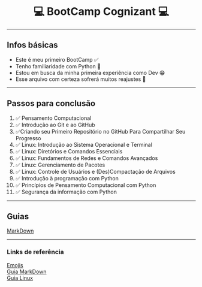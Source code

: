 # <center>:computer: BootCamp Cognizant :computer:<center>
---
## **Infos básicas**
- Este é meu primeiro BootCamp :white_check_mark: 
- Tenho familiaridade com Python :snake:
- Estou em busca da minha primeira experiência como Dev :grin:
- Esse arquivo com certeza sofrerá muitos reajustes :construction_worker:
----
## **Passos para conclusão**
1. :white_check_mark: Pensamento Computacional
2. :white_check_mark: Introdução ao Git e ao GitHub
3. :white_check_mark:Criando seu Primeiro Repositório no GitHub Para Compartilhar Seu Progresso
4. :white_check_mark: Linux: Introdução ao Sistema Operacional e Terminal
5. :white_check_mark: Linux: Diretórios e Comandos Essenciais
6. :white_check_mark: Linux: Fundamentos de Redes e Comandos Avançados
7. :white_check_mark: Linux: Gerenciamento de Pacotes
8. :white_check_mark: Linux: Controle de Usuários e (Des)Compactação de Arquivos
9. :white_check_mark: Introdução à programação com Python
10. :white_check_mark: Princípios de Pensamento Computacional com Python
11. :white_check_mark: Segurança da informação com Python


---
## **Guias**
[MarkDown](https://github.com/raaphiixx/Bootcamp-dio/tree/master/Guias/markdown)

---
### **Links de referência**
[Emojis](https://gist.github.com/rxaviers/7360908)\
[Guia MarkDown](https://www.markdownguide.org/basic-syntax/)\
[Guia Linux](https://github.com/LucasHe4rt/linux4noobs)